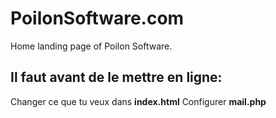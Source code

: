 # PoilonSoftware.com
Home landing page of Poilon Software.

## Il faut avant de le mettre en ligne: 

Changer ce que tu veux dans **index.html**
Configurer **mail.php**

